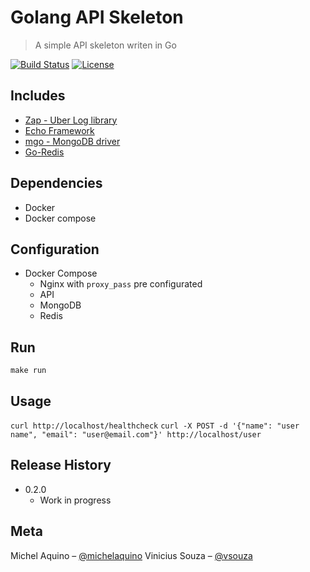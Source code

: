 # Golang API Skeleton
> A simple API skeleton writen in Go

[![Build Status][travis-image]][travis-url]
[![License][license-image]][license-url]


## Includes
  - [Zap - Uber Log library](https://github.com/uber-go/zap)
  - [Echo Framework](https://github.com/labstack/echo)
  - [mgo - MongoDB driver](https://github.com/go-mgo/mgo/tree/v2)
  - [Go-Redis](github.com/go-redis/redis)

## Dependencies

- Docker
- Docker compose

## Configuration
- Docker Compose
    - Nginx with `proxy_pass` pre configurated
    - API
    - MongoDB
    - Redis

## Run
`make run`

## Usage
`curl http://localhost/healthcheck`
`curl -X POST -d '{"name": "user name", "email": "user@email.com"}' http://localhost/user`

## Release History

* 0.2.0
    * Work in progress

## Meta

Michel Aquino – [@michelaquino](https://github.com/michelaquino)
Vinicius Souza – [@vsouza](https://github.com/vsouza)


[license-image]: https://img.shields.io/badge/License-GPL3.0-blue.svg
[license-url]: LICENSE
[travis-image]: https://img.shields.io/travis/michelaquinoe/golang_api_skeleton/master.svg
[travis-url]: https://travis-ci.org/michelaquino/golang_api_skeleton
